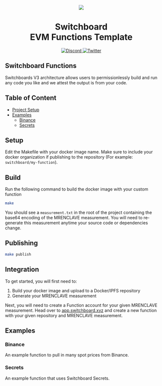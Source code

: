 <div align="center">
  <img src="https://github.com/switchboard-xyz/sbv2-core/raw/main/website/static/img/icons/switchboard/avatar.png" />

  <h1>Switchboard<br>EVM Functions Template</h1>

  <p>
    <a href="https://discord.gg/switchboardxyz">
      <img alt="Discord" src="https://img.shields.io/discord/841525135311634443?color=blueviolet&logo=discord&logoColor=white" />
    </a>
    <a href="https://twitter.com/switchboardxyz">
      <img alt="Twitter" src="https://img.shields.io/twitter/follow/switchboardxyz?label=Follow+Switchboard" />
    </a>
  </p>
</div>

## Switchboard Functions

Switchboards V3 architecture allows users to permissionlessly build and run any code you like and we attest the output is from your code.

## Table of Content

- [Project Setup](#setup)
- [Examples](#examples)
  - [Binance](#binance)
  - [Secrets](#secrets)

## Setup

Edit the Makefile with your docker image name. Make sure to include your docker
organization if publishing to the repository (For example:
`switchboard/my-function`).

## Build

Run the following command to build the docker image with your custom function

```bash
make
```

You should see a `measurement.txt` in the root of the project containing the
base64 encoding of the MRENCLAVE measurement. You will need to re-generate this
measurement anytime your source code or dependencies change.

## Publishing

```bash
make publish
```

## Integration

To get started, you will first need to:

1. Build your docker image and upload to a Docker/IPFS repository
2. Generate your MRENCLAVE measurement

Next, you will need to create a Function account for your given MRENCLAVE
measurement. Head over to [app.switchboard.xyz](https://app.switchboard.xyz) and
create a new function with your given repository and MRENCLAVE measurement.

## Examples

### Binance

An example function to pull in many spot prices from Binance.

### Secrets

An example function that uses Switchboard Secrets.